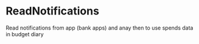 # ReadNotifications
 Read notifications from app (bank apps) and anay then to use spends data in budget diary
